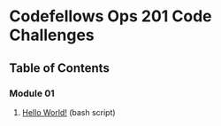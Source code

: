 # Codefellows Ops 201 Code Challenges

## Table of Contents
### Module 01 
1. [Hello World!](https://github.com/marcusvno/codefellows-ops-challenges/blob/main/201-ops/helloworld.sh) (bash script)

